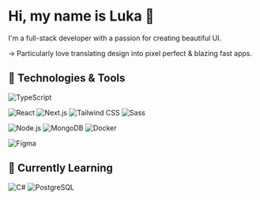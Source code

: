 # Hi, my name is Luka 👋

I'm a full-stack developer with a passion for creating beautiful UI.

-> Particularly love translating design into pixel perfect & blazing fast apps.

## 🔧 Technologies & Tools
![TypeScript](https://img.shields.io/badge/-TypeScript-3178C6?logo=typescript&logoColor=white&style=for-the-badge)

![React](https://img.shields.io/badge/-React-61DAFB?logo=react&logoColor=white&style=for-the-badge)
![Next.js](https://img.shields.io/badge/-Next.js-000000?logo=next.js&logoColor=white&style=for-the-badge)
![Tailwind CSS](https://img.shields.io/badge/-TailwindCSS-06B6D4?logo=tailwindcss&logoColor=white&style=for-the-badge)
![Sass](https://img.shields.io/badge/-Sass-CC6699?logo=sass&logoColor=white&style=for-the-badge)

![Node.js](https://img.shields.io/badge/-Node.js-339933?logo=node.js&logoColor=white&style=for-the-badge)
![MongoDB](https://img.shields.io/badge/-MongoDB-47A248?logo=mongodb&logoColor=white&style=for-the-badge)
![Docker](https://img.shields.io/badge/-Docker-2496ED?logo=docker&logoColor=white&style=for-the-badge)

![Figma](https://img.shields.io/badge/-Figma-F24E1E?logo=figma&logoColor=white&style=for-the-badge)

## 🧠 Currently Learning
![C#](https://img.shields.io/badge/-C%23-239120?logo=c-sharp&logoColor=white&style=for-the-badge)
![PostgreSQL](https://img.shields.io/badge/-PostgreSQL-4169E1?logo=postgresql&logoColor=white&style=for-the-badge)
